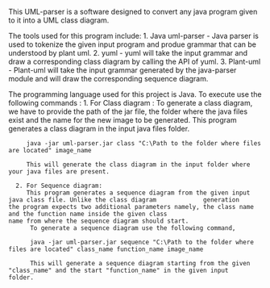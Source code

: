 This UML-parser is a software designed to convert any java program given to it into a UML class diagram.

The tools used for this program include:
    1.	Java uml-parser - Java parser is used to tokenize the given input program and produe grammar that can be understood by plant uml.
    2.	yuml - yuml will take the input grammar and draw a corresponding class diagram by calling the API of yuml.
    3.	Plant-uml - Plant-uml will take the input grammar generated by the java-parser module and will draw the corresponding sequence             diagram.

The programming language used for this project is Java.
To execute use the following commands :
      1. For Class diagram :
         To generate a class diagram, we have to provide the path of the jar file, the folder where the java files exist and the name for          the new image to be generated. This program generates a class diagram in the input java files folder.   
      
         java -jar uml-parser.jar class "C:\Path to the folder where files are located" image_name
      
         This will generate the class diagram in the input folder where your java files are present.
      
      2. For Sequence diagram: 
         This program generates a sequence diagram from the given input java class file. Unlike the class diagram             generation            the program expects two additional parameters namely, the class name and the function name inside the given class                          name from where the sequence diagram should start.
          To generate a sequence diagram use the following command,
          
          java -jar uml-parser.jar sequence "C:\Path to the folder where files are located" class_name function_name image_name
          
          This will generate a sequence diagram starting from the given "class_name" and the start "function_name" in the given input               folder.
